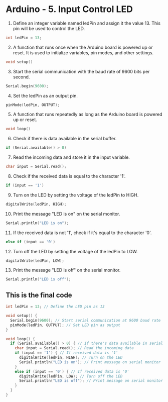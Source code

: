 # Arduino - 5. Input Control LED 

1. Define an integer variable named ledPin and assign it the value 13. This pin will be used to control the LED.
```c++
int ledPin = 13;
```
2. A function that runs once when the Arduino board is powered up or reset. It is used to initialize variables, pin modes, and other settings.
```c++
void setup() 
```
3. Start the serial communication with the baud rate of 9600 bits per second.
```c++
Serial.begin(9600); 
```
4. Set the ledPin as an output pin.
```c++
pinMode(ledPin, OUTPUT); 
```
5. A function that runs repeatedly as long as the Arduino board is powered up or reset.
```c++
void loop()
```
6. Check if there is data available in the serial buffer.
```c++
if (Serial.available() > 0)
```
7. Read the incoming data and store it in the input variable.
```c++
char input = Serial.read();
```
8. Check if the received data is equal to the character '1'.
```c++
if (input == '1')
```
9. Turn on the LED by setting the voltage of the ledPin to HIGH.
```c++
digitalWrite(ledPin, HIGH);
```
10. Print the message "LED is on" on the serial monitor.
```c++
Serial.println("LED is on");
```
11. If the received data is not '1', check if it's equal to the character '0'.
```c++
else if (input == '0')
```
12. Turn off the LED by setting the voltage of the ledPin to LOW.
```c++
digitalWrite(ledPin, LOW);
```
13. Print the message "LED is off" on the serial monitor.
```c++
Serial.println("LED is off");
```

## This is the final code

```c++
int ledPin = 13; // Define the LED pin as 13

void setup() {
  Serial.begin(9600); // Start serial communication at 9600 baud rate
  pinMode(ledPin, OUTPUT); // Set LED pin as output
}

void loop() {
  if (Serial.available() > 0) { // If there's data available in serial buffer
    char input = Serial.read(); // Read the incoming data
    if (input == '1') { // If received data is '1'
      digitalWrite(ledPin, HIGH); // Turn on the LED
      Serial.println("LED is on"); // Print message on serial monitor
    }
    else if (input == '0') { // If received data is '0'
      digitalWrite(ledPin, LOW); // Turn off the LED
      Serial.println("LED is off"); // Print message on serial monitor
    }
  }
}
```
